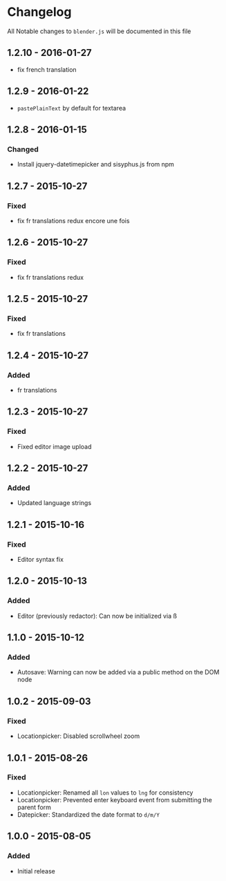 # Changelog

All Notable changes to `blender.js` will be documented in this file

## 1.2.10 - 2016-01-27
- fix french translation

## 1.2.9 - 2016-01-22
- `pastePlainText` by default for textarea

## 1.2.8 - 2016-01-15

### Changed
- Install jquery-datetimepicker and sisyphus.js from npm

## 1.2.7 - 2015-10-27

### Fixed
- fix fr translations redux encore une fois

## 1.2.6 - 2015-10-27

### Fixed
- fix fr translations redux

## 1.2.5 - 2015-10-27

### Fixed
- fix fr translations

## 1.2.4 - 2015-10-27

### Added
- fr translations

## 1.2.3 - 2015-10-27

### Fixed
- Fixed editor image upload

## 1.2.2 - 2015-10-27

### Added
- Updated language strings

## 1.2.1 - 2015-10-16

### Fixed
- Editor syntax fix

## 1.2.0 - 2015-10-13

### Added
- Editor (previously redactor): Can now be initialized via ß

## 1.1.0 - 2015-10-12

### Added
- Autosave: Warning can now be added via a public method on the DOM node

## 1.0.2 - 2015-09-03

### Fixed
- Locationpicker: Disabled scrollwheel zoom

## 1.0.1 - 2015-08-26

### Fixed
- Locationpicker: Renamed all `lon` values to `lng` for consistency
- Locationpicker: Prevented enter keyboard event from submitting the parent form
- Datepicker: Standardized the date format to `d/m/Y`

## 1.0.0 - 2015-08-05

### Added
- Initial release

